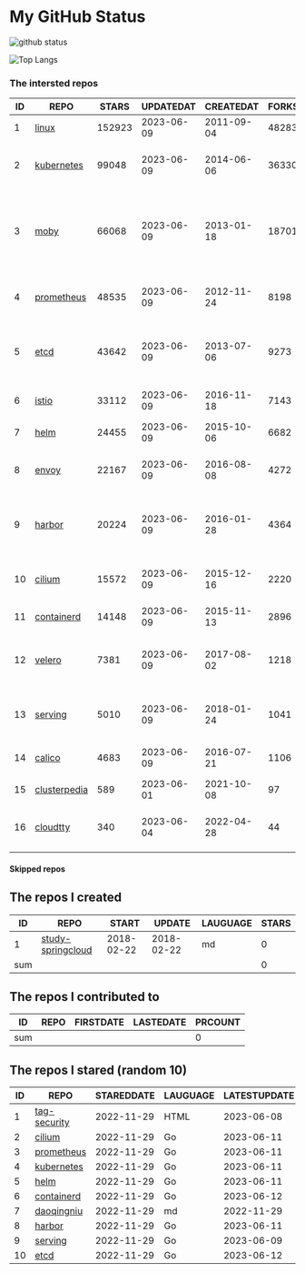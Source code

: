 # My GitHub Status

<img src="https://github-readme-stats-1.yihong0618.vercel.app/api?username=daoqingniu&show_icons=true&&&hide_title=true&count_private=true" alt="github status" />

![Top Langs](https://github-readme-stats-1.yihong0618.vercel.app/api/top-langs/?username=daoqingniu&layout=compact)

<!--START_SECTION:github_repos-->
### The intersted repos
| ID |                              REPO                               | STARS  | UPDATEDAT  | CREATEDAT  | FORKSCOUNT |                                              DESCRIPTIONS                                              |
|----|-----------------------------------------------------------------|--------|------------|------------|------------|--------------------------------------------------------------------------------------------------------|
|  1 | [linux](https://github.com/torvalds/linux)                      | 152923 | 2023-06-09 | 2011-09-04 |      48283 | Linux kernel source tree                                                                               |
|  2 | [kubernetes](https://github.com/kubernetes/kubernetes)          |  99048 | 2023-06-09 | 2014-06-06 |      36330 | Production-Grade Container Scheduling and Management                                                   |
|  3 | [moby](https://github.com/moby/moby)                            |  66068 | 2023-06-09 | 2013-01-18 |      18701 | Moby Project - a collaborative project for the container ecosystem to assemble container-based systems |
|  4 | [prometheus](https://github.com/prometheus/prometheus)          |  48535 | 2023-06-09 | 2012-11-24 |       8198 | The Prometheus monitoring system and time series database.                                             |
|  5 | [etcd](https://github.com/etcd-io/etcd)                         |  43642 | 2023-06-09 | 2013-07-06 |       9273 | Distributed reliable key-value store for the most critical data of a distributed system                |
|  6 | [istio](https://github.com/istio/istio)                         |  33112 | 2023-06-09 | 2016-11-18 |       7143 | Connect, secure, control, and observe services.                                                        |
|  7 | [helm](https://github.com/helm/helm)                            |  24455 | 2023-06-09 | 2015-10-06 |       6682 | The Kubernetes Package Manager                                                                         |
|  8 | [envoy](https://github.com/envoyproxy/envoy)                    |  22167 | 2023-06-09 | 2016-08-08 |       4272 | Cloud-native high-performance edge/middle/service proxy                                                |
|  9 | [harbor](https://github.com/goharbor/harbor)                    |  20224 | 2023-06-09 | 2016-01-28 |       4364 | An open source trusted cloud native registry project that stores, signs, and scans content.            |
| 10 | [cilium](https://github.com/cilium/cilium)                      |  15572 | 2023-06-09 | 2015-12-16 |       2220 | eBPF-based Networking, Security, and Observability                                                     |
| 11 | [containerd](https://github.com/containerd/containerd)          |  14148 | 2023-06-09 | 2015-11-13 |       2896 | An open and reliable container runtime                                                                 |
| 12 | [velero](https://github.com/vmware-tanzu/velero)                |   7381 | 2023-06-09 | 2017-08-02 |       1218 | Backup and migrate Kubernetes applications and their persistent volumes                                |
| 13 | [serving](https://github.com/knative/serving)                   |   5010 | 2023-06-09 | 2018-01-24 |       1041 | Kubernetes-based, scale-to-zero, request-driven compute                                                |
| 14 | [calico](https://github.com/projectcalico/calico)               |   4683 | 2023-06-09 | 2016-07-21 |       1106 | Cloud native networking and network security                                                           |
| 15 | [clusterpedia](https://github.com/clusterpedia-io/clusterpedia) |    589 | 2023-06-01 | 2021-10-08 |         97 | The Encyclopedia of Kubernetes clusters                                                                |
| 16 | [cloudtty](https://github.com/cloudtty/cloudtty)                |    340 | 2023-06-04 | 2022-04-28 |         44 | A Friendly Kubernetes CloudShell (Web Terminal) !                                                      |



#### Skipped repos
<!--END_SECTION:github_repos-->

<!--START_SECTION:my_github-->
## The repos I created
| ID  |                                 REPO                                 |   START    |   UPDATE   | LAUGUAGE | STARS |
|-----|----------------------------------------------------------------------|------------|------------|----------|-------|
|   1 | [study-springcloud](https://github.com/daoqingniu/study-springcloud) | 2018-02-22 | 2018-02-22 | md       |     0 |
| sum |                                                                      |            |            |          |     0 |

## The repos I contributed to
| ID  | REPO | FIRSTDATE | LASTEDATE | PRCOUNT |
|-----|------|-----------|-----------|---------|
| sum |      |           |           |       0 |

## The repos I stared (random 10)
| ID |                          REPO                          | STAREDDATE | LAUGUAGE | LATESTUPDATE |
|----|--------------------------------------------------------|------------|----------|--------------|
|  1 | [tag-security](https://github.com/cncf/tag-security)   | 2022-11-29 | HTML     | 2023-06-08   |
|  2 | [cilium](https://github.com/cilium/cilium)             | 2022-11-29 | Go       | 2023-06-11   |
|  3 | [prometheus](https://github.com/prometheus/prometheus) | 2022-11-29 | Go       | 2023-06-11   |
|  4 | [kubernetes](https://github.com/kubernetes/kubernetes) | 2022-11-29 | Go       | 2023-06-11   |
|  5 | [helm](https://github.com/helm/helm)                   | 2022-11-29 | Go       | 2023-06-11   |
|  6 | [containerd](https://github.com/containerd/containerd) | 2022-11-29 | Go       | 2023-06-12   |
|  7 | [daoqingniu](https://github.com/daoqingniu/daoqingniu) | 2022-11-29 | md       | 2022-11-29   |
|  8 | [harbor](https://github.com/goharbor/harbor)           | 2022-11-29 | Go       | 2023-06-11   |
|  9 | [serving](https://github.com/knative/serving)          | 2022-11-29 | Go       | 2023-06-09   |
| 10 | [etcd](https://github.com/etcd-io/etcd)                | 2022-11-29 | Go       | 2023-06-12   |

<!--END_SECTION:my_github-->
